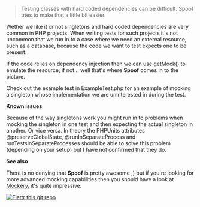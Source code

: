 
>Testing classes with hard coded dependencies can be difficult.
>Spoof tries to make that a little bit easier.

Wether we like it or not singletons and hard coded dependencies are very
common in PHP projects. When writing tests for such projects it's not
uncommon that we run in to a case where we need an external resource, such as a
database, because the code we want to test expects one to be present.

If the code relies on dependency injection then we can use getMock() to emulate
the resource, if not...
well that's where **Spoof** comes in to the picture.

Check out the example test in ExampleTest.php for an example of mocking a
singleton whose implementation we are uninterested in during the test.

**Known issues**

Because of the way singletons work you might run in to problems when mocking the singleton in one test and then expecting the actual singleton in another. Or vice versa.
In theory the PHPUnits attributes @preserveGlobalState, @runInSeparateProcess and runTestsInSeparateProcesses should be able to solve this problem (depending on your setup) but I have not confirmed that they do.

**See also**

There is no denying that **Spoof** is pretty awesome ;)
but if you're looking for more advanced mocking capabilities then you should have a look at [Mockery](https://github.com/padraic/mockery), it's quite impressive.


[![Flattr this git repo](http://api.flattr.com/button/flattr-badge-large.png)](https://flattr.com/submit/auto?url=https://github.com/leihog/Spoof&title=%53%70%6f%6f%66)
